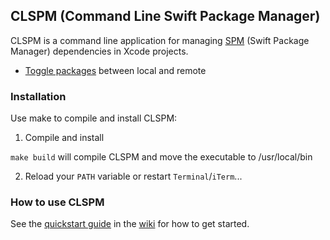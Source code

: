 ## CLSPM (Command Line Swift Package Manager)

CLSPM is a command line application for managing [SPM](https://www.swift.org/documentation/package-manager/) (Swift Package Manager) dependencies in Xcode projects.

- [Toggle packages](https://medium.com/@dudeOnRock/workflow-improvements-to-building-modular-ios-macos-apps-using-spm-swift-package-manager-402116a01dfa) between local and remote

### Installation

Use make to compile and install CLSPM:

1) Compile and install

`make build` will compile CLSPM and move the executable to /usr/local/bin

2) Reload your `PATH` variable or restart `Terminal`/`iTerm`...

### How to use CLSPM

See the [quickstart guide](https://github.com/anconaesselmann/CLSPM/wiki#quick-start) in the [wiki](https://github.com/anconaesselmann/CLSPM/wiki) for how to get started.
